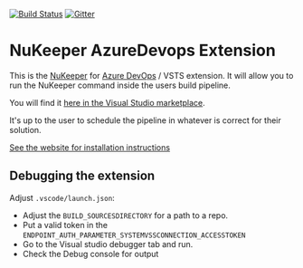 
[![Build Status](https://travis-ci.org/NuKeeperDotNet/NuKeeper.svg?branch=master)](https://travis-ci.org/NuKeeperDotNet/NuKeeper/)
[![Gitter](https://img.shields.io/gitter/room/NuKeeperDotNet/Lobby.js.svg?maxAge=2592000)](https://gitter.im/NuKeeperDotNet/Lobby)

# NuKeeper AzureDevops Extension

This is the [NuKeeper](https://github.com/NuKeeperDotNet/NuKeeper) for [Azure DevOps](https://azure.microsoft.com/en-gb/services/devops/) / VSTS extension. It will allow you to run the NuKeeper command inside the users build pipeline.

You will find it [here in the Visual Studio marketplace](https://marketplace.visualstudio.com/items?itemName=nukeeper.nukeeper).

It's up to the user to schedule the pipeline in whatever is correct for their solution.


[See the website for installation instructions](https://nukeeper.com/platform/azure-devops/#extension)



## Debugging the extension

Adjust `.vscode/launch.json`:

* Adjust the `BUILD_SOURCESDIRECTORY` for a path to a repo. 
* Put a valid token in the `ENDPOINT_AUTH_PARAMETER_SYSTEMVSSCONNECTION_ACCESSTOKEN` 
* Go to the Visual studio debugger tab and run.
* Check the Debug console for output
